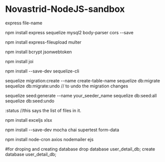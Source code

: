 # Novastrid-NodeJS-sandbox

express file-name

npm install express sequelize mysql2 body-parser cors --save

npm install express-fileupload multer

npm install bcrypt jsonwebtoken

npm install joi

npm install --save-dev sequelize-cli

sequelize migration:create --name create-table-name
sequelize db:migrate
sequelize db:migrate:undo // to undo the migration changes

sequelize seed:generate --name your_seeder_name
sequelize db:seed:all
sequelize db:seed:undo

:status //this says the list of files in it.

npm install exceljs xlsx

npm install --save-dev mocha chai supertest form-data

npm install node-cron axios nodemailer ejs

#for droping and creating database
drop database user_detail_db;
create database user_detail_db;
